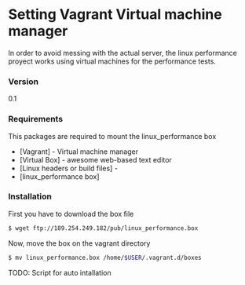 # Setting Vagrant Virtual machine manager

In order to avoid messing with the actual server, the linux performance proyect works using virtual machines for the performance tests.

### Version
0.1

### Requirements

This packages are required to mount the linux_performance box

* [Vagrant] - Virtual machine manager
* [Virtual Box] - awesome web-based text editor
* [Linux headers or build files] - 
* [linux_performance box]

### Installation

First you have to download the box file

```sh
$ wget ftp://189.254.249.182/pub/linux_performance.box
```

Now, move the box on the vagrant directory

```sh
$ mv linux_performance.box /home/$USER/.vagrant.d/boxes
```

TODO: Script for auto intallation